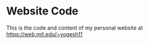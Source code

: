 # Website Code

This is the code and content of my personal website at https://web.mit.edu/~yogesh11


